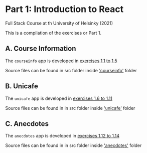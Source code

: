 # Part 1: Introduction to React
Full Stack Course at th University of Helsinky (2021)

This is a compilation of the exercises or Part 1.

## A. Course Information

The `courseinfo` app is developed in 
[exercises 1.1 to 1.5](courseinfo/README.md)

Source files can be found in src folder inside ['courseinfo'](https://github.com/greenvan/fullstackopen2021/tree/main/part1/courseinfo) folder

## B. Unicafe

The `unicafe` app is developed in 
[exercises 1.6 to 1.11](unicafe/README.md)

Source files can be found in in src folder inside ['unicafe'](https://github.com/greenvan/fullstackopen2021/tree/main/part1/unicafe) folder

## C. Anecdotes

The `anecdotes` app is developed in 
[exercises 1.12 to 1.14](anecdotes/README.md)

Source files can be found in in src folder inside ['anecdotes'](https://github.com/greenvan/fullstackopen2021/tree/main/part1/anecdotes) folder